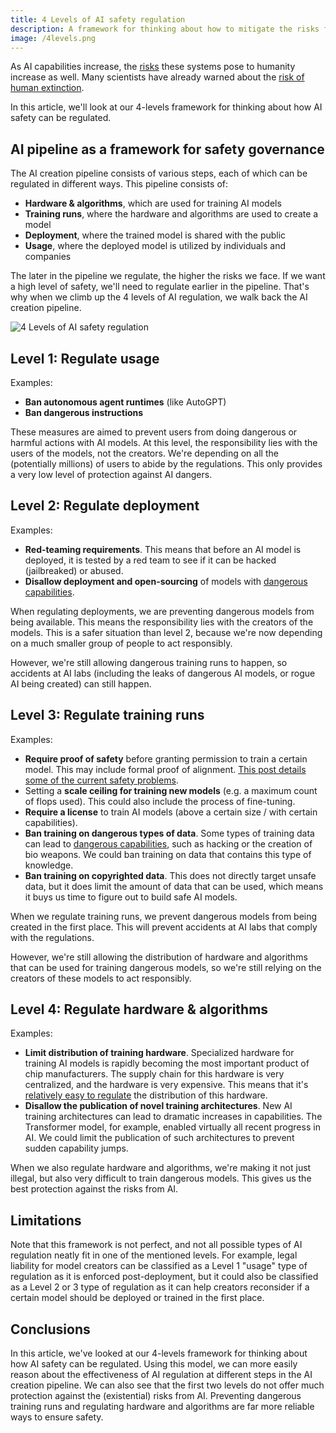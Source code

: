 ```yaml
---
title: 4 Levels of AI safety regulation
description: A framework for thinking about how to mitigate the risks from powerful AI systems
image: /4levels.png
---
```


As AI capabilities increase, the [risks](/risks) these systems pose to humanity increase as well.
Many scientists have already warned about the [risk of human extinction](/xrisk).

In this article, we'll look at our 4-levels framework for thinking about how AI safety can be regulated.

## AI pipeline as a framework for safety governance

The AI creation pipeline consists of various steps, each of which can be regulated in different ways.
This pipeline consists of:

- **Hardware & algorithms**, which are used for training AI models
- **Training runs**, where the hardware and algorithms are used to create a model
- **Deployment**, where the trained model is shared with the public
- **Usage**, where the deployed model is utilized by individuals and companies

The later in the pipeline we regulate, the higher the risks we face.
If we want a high level of safety, we'll need to regulate earlier in the pipeline.
That's why when we climb up the 4 levels of AI regulation, we walk back the AI creation pipeline.

![4 Levels of AI safety regulation](/4levels.png)

## Level 1: Regulate usage

Examples:

- **Ban autonomous agent runtimes** (like AutoGPT)
- **Ban dangerous instructions**

These measures are aimed to prevent users from doing dangerous or harmful actions with AI models.
At this level, the responsibility lies with the users of the models, not the creators.
We're depending on all the (potentially millions) of users to abide by the regulations.
This only provides a very low level of protection against AI dangers.

## Level 2: Regulate deployment

Examples:

- **Red-teaming requirements**. This means that before an AI model is deployed, it is tested by a red team to see if it can be hacked (jailbreaked) or abused.
- **Disallow deployment and open-sourcing** of models with [dangerous capabilities](/dangerous-capabilities).

When regulating deployments, we are preventing dangerous models from being available.
This means the responsibility lies with the creators of the models.
This is a safer situation than level 2, because we're now depending on a much smaller group of people to act responsibly.

However, we're still allowing dangerous training runs to happen, so accidents at AI labs (including the leaks of dangerous AI models, or rogue AI being created) can still happen.

## Level 3: Regulate training runs

Examples:

- **Require proof of safety** before granting permission to train a certain model. This may include formal proof of alignment. [This post details some of the current safety problems](https://www.lesswrong.com/posts/mnoc3cKY3gXMrTybs/a-list-of-core-ai-safety-problems-and-how-i-hope-to-solve).
- Setting a **scale ceiling for training new models** (e.g. a maximum count of flops used). This could also include the process of fine-tuning.
- **Require a license** to train AI models (above a certain size / with certain capabilities).
- **Ban training on dangerous types of data**. Some types of training data can lead to [dangerous capabilities](/dangerous-capabilities), such as hacking or the creation of bio weapons. We could ban training on data that contains this type of knowledge.
- **Ban training on copyrighted data**. This does not directly target unsafe data, but it does limit the amount of data that can be used, which means it buys us time to figure out to build safe AI models.

When we regulate training runs, we prevent dangerous models from being created in the first place.
This will prevent accidents at AI labs that comply with the regulations.

However, we're still allowing the distribution of hardware and algorithms that can be used for training dangerous models, so we're still relying on the creators of these models to act responsibly.

## Level 4: Regulate hardware & algorithms

Examples:

- **Limit distribution of training hardware**. Specialized hardware for training AI models is rapidly becoming the most important product of chip manufacturers. The supply chain for this hardware is very centralized, and the hardware is very expensive. This means that it's [relatively easy to regulate](https://arxiv.org/abs/2303.11341) the distribution of this hardware.
- **Disallow the publication of novel training architectures**. New AI training architectures can lead to dramatic increases in capabilities. The Transformer model, for example, enabled virtually all recent progress in AI. We could limit the publication of such architectures to prevent sudden capability jumps.

When we also regulate hardware and algorithms, we're making it not just illegal, but also very difficult to train dangerous models.
This gives us the best protection against the risks from AI.

## Limitations

Note that this framework is not perfect, and not all possible types of AI regulation neatly fit in one of the mentioned levels.
For example, legal liability for model creators can be classified as a Level 1 "usage" type of regulation as it is enforced post-deployment, but it could also be classified as a Level 2 or 3 type of regulation as it can help creators reconsider if a certain model should be deployed or trained in the first place.

## Conclusions

In this article, we've looked at our 4-levels framework for thinking about how AI safety can be regulated.
Using this model, we can more easily reason about the effectiveness of AI regulation at different steps in the AI creation pipeline.
We can also see that the first two levels do not offer much protection against the (existential) risks from AI.
Preventing dangerous training runs and regulating hardware and algorithms are far more reliable ways to ensure safety.
